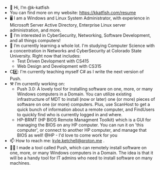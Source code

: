 - 👋 Hi, I’m @k-katfish
- You can find more on my website: <https://kkatfish.com/resume>
- 🖥️ I am a Windows and Linux System Administrator, with experience in Microsoft Server Active Directory, Enterprise Linux server administration, and more.
- 👀 I’m interested in CyberSecurity, Networking, Software Development, and all things computers!
- 🌱 I’m currently learning a whole lot. I'm studying Computer Science with a concentration in Networks and CyberSecurity at Colorado State University. Right now that includes:
  - Test Driven Devlopment with CS415
  - Web Design and Development with CS315
- C#️⃣: I'm currently teaching myself C# as I write the next version of Push.
- ⚒️ I’m currently working on:
  - Push 3.0: A lovely tool for installing software on one, more, or many Windows computers in a Domain. You can utilize existing infrastructure of MDT to install (now or later) one (or more) pieces of software on one (or more) computers. Plus, use ScanHost to get a quick bunch of information about a remote computer, and FindUsers to quickly find who is currently logged in and where.
  - HP-BRMT (HP BIOS Remote Managment Toolkit) which is a GUI for managing the BIOS on any HP computer. You can run it on 'this computer', or connect to another HP computer, and manage that BIOS as well! @HP - I'd love to come work for you
- 📫 How to reach me: kyle.ketchell@proton.me .
- 👨‍💻 I made a tool called Push, which can remotely install software on one, more, or many Windows computers in a Domain. The idea is that it will be a handy tool for IT admins who need to install software on many machines.

